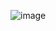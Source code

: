 ![image](https://user-images.githubusercontent.com/80682261/124399785-81234480-dd26-11eb-8bbd-a27c0b7fdaa7.png)
